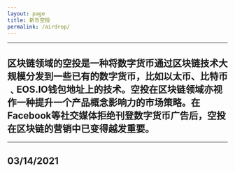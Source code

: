 ```yaml
---
layout: page
title: 新币空投
permalink: /airdrop/
---
```

---

区块链领域的空投是一种将数字货币通过区块链技术大规模分发到一些已有的数字货币，比如以太币、比特币﹑EOS.IO钱包地址上的技术。空投在区块链领域亦视作一种提升一个产品概念影响力的市场策略。在Facebook等社交媒体拒绝刊登数字货币广告后，空投在区块链的营销中已变得越发重要。
---
---
03/14/2021
---
